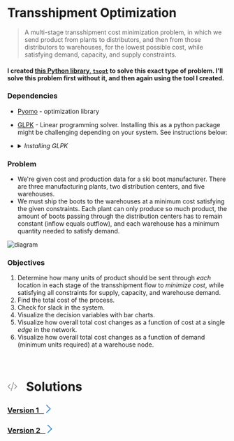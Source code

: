 # Transshipment Optimization

> A multi-stage transshipment cost minimization problem, in which we send product from plants to distributors, and then from those distributors to warehouses, for the lowest possible cost, while satisfying demand, capacity, and supply constraints.

#### I created [this Python library, `tsopt`](https://github.com/ryayoung/tsopt) to solve this exact type of problem. I'll solve this problem first without it, and then again using the tool I created.

### Dependencies
- [Pyomo](https://pyomo.readthedocs.io/en/stable/) - optimization library
- [GLPK](https://www.gnu.org/software/glpk/) - Linear programming solver. Installing this as a python package might be challenging depending on your system. See instructions below:

- <details>
    <summary><i>Installing GLPK</i></summary>

    - If using a conda environment, run `conda install -c conda-forge glpk`
    - I use standard Python virtual environments, and `pip install` does not work for me (Mac). However, if you're on a Mac, there is an easy solution. Assuming you have [homebrew](https://brew.sh/) installed, run `brew install glpk` and it will be install globally on your system.
    - If the above doesn't work or apply to you, please troubleshoot on google. Good luck!

    </details>


### Problem
- We're given cost and production data for a ski boot manufacturer. There are three manufacturing plants, two distribution centers, and five warehouses.
- We must ship the boots to the warehouses at a minimum cost satisfying the given constraints. Each plant can only produce so much product, the amount of boots passing through the distribution centers has to remain constant (inflow equals outflow), and each warehouse has a minimum quantity needed to satisfy demand.

<img width="400" alt="diagram" src="https://user-images.githubusercontent.com/90723578/177877288-5e4d91aa-05cc-45a4-b99f-fb63152a3e12.png">


### Objectives
1. Determine how many units of product should be sent through *each* location in each stage of the transshipment flow to *minimize cost*, while satisfying all constraints for supply, capacity, and warehouse demand.
2. Find the total cost of the process.
3. Check for slack in the system. 
4. Visualize the decision variables with bar charts.
5. Visualize how overall total cost changes as a function of cost at a single *edge* in the network.
6. Visualize how overall total cost changes as a function of demand (minimum units required) at a warehouse node.

<br>

# <img src="https://github.com/ryayoung/icons/blob/main/svg/code.slash.svg" height="23"/> &nbsp; Solutions

### <a href="https://github.com/ryayoung/transshipment-optimization/blob/main/solution_without_tsopt.ipynb"> Version 1 &nbsp; <img src="https://github.com/ryayoung/icons/blob/main/svg/chevron.right.blue.svg" height="20"/> </a>

### <a href="https://github.com/ryayoung/transshipment-optimization/blob/main/solution_with_tsopt.ipynb"> Version 2 &nbsp; <img src="https://github.com/ryayoung/icons/blob/main/svg/chevron.right.blue.svg" height="20"/> </a>
